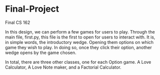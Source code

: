 # Final-Project
Final CS 162

In this design, we can perform a few games for users to play. Through the main file, first.py, this file is the first to open for users to interact with. It is, in simple words, the introductory wedge. Opening them options on which game they wish to play. In doing so, once they click their option, another wedge opens by the game chosen. 

In total, there are three other classes, one for each Option game. A Love Calculator, A Love Note maker, and a Factorial Calculator. 
